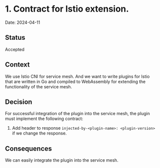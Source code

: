 # 1. Contract for Istio extension.

Date: 2024-04-11

## Status

Accepted

## Context

We use Istio CNI for service mesh. And we want to write plugins for Istio that are written in Go and compiled to WebAssembly
for extending the functionality of the service mesh.

## Decision

For successful integration of the plugin into the service mesh, the plugin must implement the following contract:

1. Add header to response `injected-by-<plugin-name>: <plugin-version>` if we change the response.

## Consequences

We can easily integrate the plugin into the service mesh.
